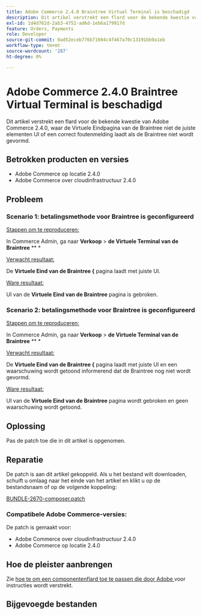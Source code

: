 ```yaml
---
title: Adobe Commerce 2.4.0 Braintree Virtual Terminal is beschadigd
description: Dit artikel verstrekt een flard voor de bekende kwestie van Adobe Commerce 2.4.0, waar de Virtuele Eindpagina van de Braintree niet de juiste elementen UI of een correct foutenmelding laadt als de Braintree niet wordt gevormd.
exl-id: 1d4d762d-2ab3-4752-ad6d-1eb6a179917d
feature: Orders, Payments
role: Developer
source-git-commit: 0ad52eceb776b71604c4f467a70c13191bb9a1eb
workflow-type: tm+mt
source-wordcount: '287'
ht-degree: 0%

---
```


# Adobe Commerce 2.4.0 Braintree Virtual Terminal is beschadigd

Dit artikel verstrekt een flard voor de bekende kwestie van Adobe Commerce 2.4.0, waar de Virtuele Eindpagina van de Braintree niet de juiste elementen UI of een correct foutenmelding laadt als de Braintree niet wordt gevormd.

## Betrokken producten en versies

* Adobe Commerce op locatie 2.4.0
* Adobe Commerce over cloudinfrastructuur 2.4.0

## Probleem

### Scenario 1: betalingsmethode voor Braintree is geconfigureerd

<u> Stappen om te reproduceren:</u>

In Commerce Admin, ga naar **Verkoop** > **de Virtuele Terminal van de Braintree** ** *

<u> Verwacht resultaat:</u>

De **Virtuele Eind van de Braintree {** pagina laadt met juiste UI.

<u> Ware resultaat:</u>

UI van de **Virtuele Eind van de Braintree** pagina is gebroken.

### Scenario 2: betalingsmethode voor Braintree is geconfigureerd

<u> Stappen om te reproduceren:</u>

In Commerce Admin, ga naar **Verkoop** > **de Virtuele Terminal van de Braintree** ** *

<u> Verwacht resultaat:</u>

De **Virtuele Eind van de Braintree {** pagina laadt met juiste UI en een waarschuwing wordt getoond informerend dat de Braintree nog niet wordt gevormd.

<u> Ware resultaat:</u>

UI van de **Virtuele Eind van de Braintree** pagina wordt gebroken en geen waarschuwing wordt getoond.

## Oplossing

Pas de patch toe die in dit artikel is opgenomen.

## Reparatie

De patch is aan dit artikel gekoppeld. Als u het bestand wilt downloaden, schuift u omlaag naar het einde van het artikel en klikt u op de bestandsnaam of op de volgende koppeling:

[BUNDLE-2670-composer.patch](assets/BUNDLE-2670-composer.patch.zip)

### Compatibele Adobe Commerce-versies:

De patch is gemaakt voor:

* Adobe Commerce over cloudinfrastructuur 2.4.0
* Adobe Commerce op locatie 2.4.0

## Hoe de pleister aanbrengen

Zie [ hoe te om een componentenflard toe te passen die door Adobe ](/help/how-to/general/how-to-apply-a-composer-patch-provided-by-magento.md) voor instructies wordt verstrekt.

## Bijgevoegde bestanden
